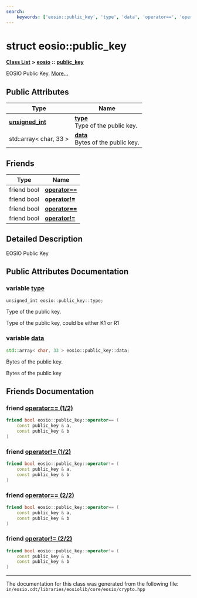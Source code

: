 ```yaml
---
search:
    keywords: ['eosio::public_key', 'type', 'data', 'operator==', 'operator!=', 'operator==', 'operator!=']
---
```


# struct eosio::public\_key

[**Class List**](annotated.md) **>** [**eosio**](namespaceeosio.md) **::** [**public\_key**](structeosio_1_1public__key.md)


EOSIO Public Key. [More...](#detailed-description)
## Public Attributes

|Type|Name|
|-----|-----|
|**[unsigned\_int](structeosio_1_1unsigned__int.md)**|[**type**](group__publickeytype_gaaba0301ecc27240508120958503b2361.md#gaaba0301ecc27240508120958503b2361)<br>Type of the public key. |
|std::array< char, 33 >|[**data**](group__publickeytype_ga39b3ec8f584d66aca02dbacdfb9ae737.md#ga39b3ec8f584d66aca02dbacdfb9ae737)<br>Bytes of the public key. |


## Friends

|Type|Name|
|-----|-----|
|friend bool|[**operator==**](structeosio_1_1public__key_a4f2610bdec460bf2b0203684a9599da5.md#1a4f2610bdec460bf2b0203684a9599da5)|
|friend bool|[**operator!=**](structeosio_1_1public__key_a5faa639eb95ed12c1be5d8ae65c7cb54.md#1a5faa639eb95ed12c1be5d8ae65c7cb54)|
|friend bool|[**operator==**](group__crypto_ga4f2610bdec460bf2b0203684a9599da5.md#ga4f2610bdec460bf2b0203684a9599da5)|
|friend bool|[**operator!=**](group__crypto_ga5faa639eb95ed12c1be5d8ae65c7cb54.md#ga5faa639eb95ed12c1be5d8ae65c7cb54)|


## Detailed Description

EOSIO Public Key 
## Public Attributes Documentation

### variable <a id="gaaba0301ecc27240508120958503b2361" href="#gaaba0301ecc27240508120958503b2361">type</a>

```cpp
unsigned_int eosio::public_key::type;
```

Type of the public key. 

Type of the public key, could be either K1 or R1 

### variable <a id="ga39b3ec8f584d66aca02dbacdfb9ae737" href="#ga39b3ec8f584d66aca02dbacdfb9ae737">data</a>

```cpp
std::array< char, 33 > eosio::public_key::data;
```

Bytes of the public key. 

Bytes of the public key 

## Friends Documentation

### friend <a id="1a4f2610bdec460bf2b0203684a9599da5" href="#1a4f2610bdec460bf2b0203684a9599da5">operator== (1/2)</a>

```cpp
friend bool eosio::public_key::operator== (
    const public_key & a,
    const public_key & b
)
```



### friend <a id="1a5faa639eb95ed12c1be5d8ae65c7cb54" href="#1a5faa639eb95ed12c1be5d8ae65c7cb54">operator!= (1/2)</a>

```cpp
friend bool eosio::public_key::operator!= (
    const public_key & a,
    const public_key & b
)
```



### friend <a id="ga4f2610bdec460bf2b0203684a9599da5" href="#ga4f2610bdec460bf2b0203684a9599da5">operator== (2/2)</a>

```cpp
friend bool eosio::public_key::operator== (
    const public_key & a,
    const public_key & b
)
```



### friend <a id="ga5faa639eb95ed12c1be5d8ae65c7cb54" href="#ga5faa639eb95ed12c1be5d8ae65c7cb54">operator!= (2/2)</a>

```cpp
friend bool eosio::public_key::operator!= (
    const public_key & a,
    const public_key & b
)
```





----------------------------------------
The documentation for this class was generated from the following file: `in/eosio.cdt/libraries/eosiolib/core/eosio/crypto.hpp`
